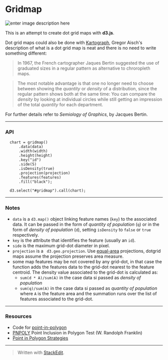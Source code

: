 Gridmap
=======

![enter image description here](https://lh3.googleusercontent.com/UU7MLms-Z3fMRoRdEhT7Y1Z4KSHqXE66gyzBwxLJYDI=s0 "gridmap")

This is an attempt to create dot grid maps with **d3.js**.

Dot grid maps could also be done with [Kartograph](http://kartograph.org/), Gregor Aisch's description of what is a dot grid map is neat and there is no need to write something different:

> In 1967, the French cartographer Jaques Bertin suggested the use of graduated sizes in a regular pattern as alternative to chroropleth maps.

>The most notable advantage is that one no longer need to choose between showing the *quantity* or *density* of a distribution, since the regular pattern shows both at the same time: You can compare the *density* by looking at individual circles while still getting an impression of the total *quantity* for each department.

For further details refer to *Semiology of Graphics*, by Jacques Bertin.


--------------------

### API

```
  chart = gridmap()
      .data(data)
      .width(width)
      .height(height)
      .key("id")
      .side(5)
      .isDensity(true)
      .projection(projection)
      .features(features)
      .fill("black");
      
  d3.select("#gridmap").call(chart);
```

----------------------

### Notes
- `data` is a `d3.map()` object linking feature names (`key`) to the associated data. It can be passed in the form of *quantity of population* (`q`) or in the form of *density of population* (`d`), setting `isDensity` to `false` or `true` respectively.
-  `key` is the attribute that identifies the feature (usually an `id`).
-  `side` is the maximum grid-dot diameter in pixel.
-  `projection` is a ` d3.geo.projection`. Use [equal-area](http://en.wikipedia.org/wiki/Map_projection#Equal-area) projections, dotgrid maps assume the projection preserves area measure.
- some map features may be not covered by any grid-dot, in that case the function adds the features data to the grid-dot nearest to the feature centroid. The density value associated to the grid-dot is calculated as: 
    - `sum(d * A)/sum(A)` in the case data si passed as *density of population*
    - `sum(q)/sum(A)` in the case data si passed as *quantity of population*
where  `A` is the feature area and the summation runs over the list of features associated to the grid-dot.


-----------------------------

### Resources

- Code for [point-in-polygon](https://github.com/substack/point-in-polygon)
-  [PNPOLY](http://www.ecse.rpi.edu/Homepages/wrf/Research/Short_Notes/pnpoly.html) Point Inclusion in Polygon Test (W. Randolph Franklin)
- [Point in Polygon Strategies](http://erich.realtimerendering.com/ptinpoly/)

------

> Written with [StackEdit](https://stackedit.io/).